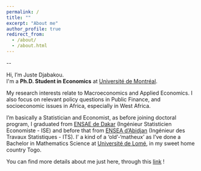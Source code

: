 ```yaml
---
permalink: /
title: ""
excerpt: "About me"
author_profile: true
redirect_from: 
  - /about/
  - /about.html
---
```

--         




  
Hi, I’m Juste Djabakou.    
I'm a **Ph.D. Student in Economics** at [Université de Montréal](https://sceco.umontreal.ca/).    

My research interests relate to Macroeconomics and Applied Economics. I also focus on relevant policy questions in Public Finance, and socioeconomic issues in Africa, especially in West Africa.

I’m basically a Statistician and Economist, as before joining doctoral program, I graduated from [ENSAE de Dakar](http://ensae.sn/) (Ingénieur Statisticien Economiste - ISE) and before that from [ENSEA d’Abidjan](https://ensea.ed.ci/) (Ingénieur des Travaux Statistiques - ITS). I’ a kind of a ‘old’-‘matheux’ as I’ve done a Bachelor in Mathematics Science at [Université de Lomé](https://www.univ-lome.tg/), in my sweet home country Togo.

You can find more details about me just here, through this [link]() ! 
